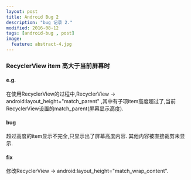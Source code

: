 ```yaml
---
layout: post
title: Android Bug 2
description: "bug 记录 2."
modified: 2016-08-12
tags: [android-bug , post]
image:
  feature: abstract-4.jpg
---
```


### RecyclerView item 高大于当前屏幕时

#### e.g.

在使用RecyclerView的过程中,RecyclerView -> android:layout_height="match_parent"
,其中有子项item高度超过了,当前RecyclerView设置的match_parent(屏幕显示高度).

#### bug

超过高度的item显示不完全,只显示出了屏幕高度内容. 其他内容被直接裁剪未显示.

#### fix

修改RecyclerView -> android:layout_height="match_wrap_content".
